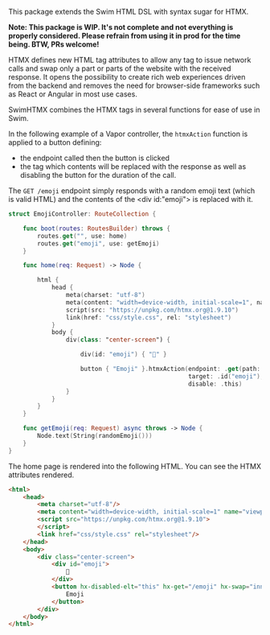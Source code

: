 This  package extends the Swim HTML DSL with syntax sugar for HTMX.

**Note: This package is WIP. It's not complete and not everything is properly considered. Please refrain from using it in prod for the time being. BTW, PRs welcome!**

HTMX defines new HTML tag attributes to allow any tag to issue network calls and swap only a part or parts of the website with the received response. It opens the possibility to create rich web experiences driven from the backend and removes the need for browser-side frameworks such as React or Angular in most use cases.

SwimHTMX combines the HTMX tags in several functions for ease of use in Swim.

In the following example of a Vapor controller, the `htmxAction` function is applied to a button defining:
- the endpoint called then the button is clicked
- the tag which contents will be replaced with the response
as well as disabling the button for the duration of the call.

The `GET /emoji` endpoint simply responds with a random emoji text (which is valid HTML) and the contents of the <div id:"emoji"> is replaced with it.

```Swift
struct EmojiController: RouteCollection {

    func boot(routes: RoutesBuilder) throws {
        routes.get("", use: home)
        routes.get("emoji", use: getEmoji)
    }

    func home(req: Request) -> Node {

        html {
            head {
                meta(charset: "utf-8")
                meta(content: "width=device-width, initial-scale=1", name: "viewport")
                script(src: "https://unpkg.com/htmx.org@1.9.10")
                link(href: "css/style.css", rel: "stylesheet")
            }
            body {
                div(class: "center-screen") {

                    div(id: "emoji") { "🙂" }

                    button { "Emoji" }.htmxAction(endpoint: .get(path: "/emoji"),
                                                  target: .id("emoji"),
                                                  disable: .this)
                }
            }
        }
    }

    func getEmoji(req: Request) async throws -> Node {
        Node.text(String(randomEmoji()))
    }
}
```

The home page is rendered into the following HTML. You can see the HTMX attributes rendered.

```HTML
<html>
	<head>
		<meta charset="utf-8"/>
		<meta content="width=device-width, initial-scale=1" name="viewport"/>
		<script src="https://unpkg.com/htmx.org@1.9.10">
		</script>
		<link href="css/style.css" rel="stylesheet"/>
	</head>
	<body>
		<div class="center-screen">
			<div id="emoji">
				🙂
			</div>
			<button hx-disabled-elt="this" hx-get="/emoji" hx-swap="innerHTML" hx-target="#emoji">
				Emoji
			</button>
		</div>
	</body>
</html>
```
